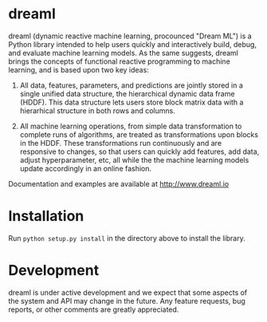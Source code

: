 # dreaml
dreaml (dynamic reactive machine learning, procounced "Dream ML") is a Python library intended to help users quickly and interactively build, debug, and evaluate machine learning models.  As the same suggests, dreaml brings the concepts of functional reactive programming to machine learning, and is based upon two key ideas:

1. All data, features, parameters, and predictions are jointly stored in a single unified data structure, the hierarchical dynamic data frame (HDDF).  This data structure lets users store block matrix data with a hierarhical structure in both rows and columns.

2. All machine learning operations, from simple data transformation to complete runs of algorithms, are treated as transformations upon blocks in the HDDF.  These transformations run continuously and are responsive to changes, so that users can quickly add features, add data, adjust hyperparameter, etc, all while the the machine learning models update accordingly in an online fashion.

Documentation and examples are available at http://www.dreaml.io

# Installation
Run `python setup.py install` in the directory above to install the library.

# Development
dreaml is under active development and we expect that some aspects of the system and API may change in the future.  Any feature requests, bug reports, or other comments are greatly appreciated.
